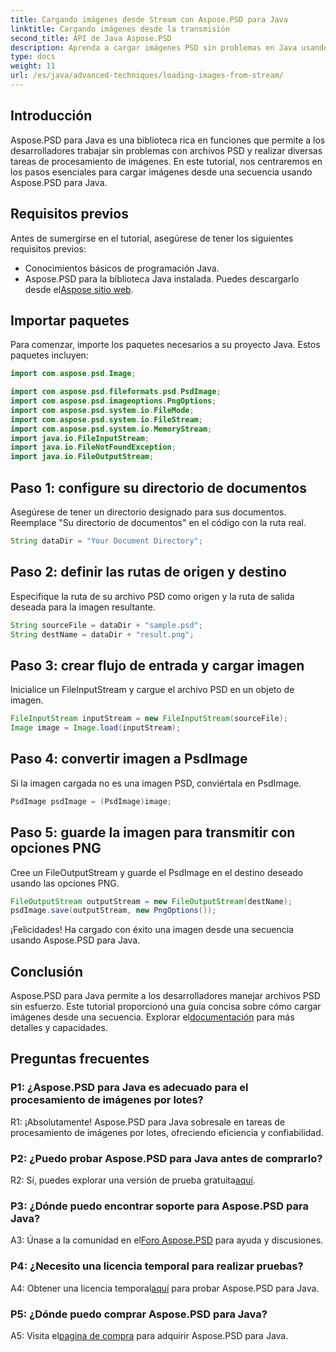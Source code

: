 ```yaml
---
title: Cargando imágenes desde Stream con Aspose.PSD para Java
linktitle: Cargando imágenes desde la transmisión
second_title: API de Java Aspose.PSD
description: Aprenda a cargar imágenes PSD sin problemas en Java usando Aspose.PSD. Siga nuestra guía paso a paso para un procesamiento de imágenes eficiente.
type: docs
weight: 11
url: /es/java/advanced-techniques/loading-images-from-stream/
---
```

## Introducción

Aspose.PSD para Java es una biblioteca rica en funciones que permite a los desarrolladores trabajar sin problemas con archivos PSD y realizar diversas tareas de procesamiento de imágenes. En este tutorial, nos centraremos en los pasos esenciales para cargar imágenes desde una secuencia usando Aspose.PSD para Java.

## Requisitos previos

Antes de sumergirse en el tutorial, asegúrese de tener los siguientes requisitos previos:

- Conocimientos básicos de programación Java.
-  Aspose.PSD para la biblioteca Java instalada. Puedes descargarlo desde el[Aspose sitio web](https://releases.aspose.com/psd/java/).

## Importar paquetes

Para comenzar, importe los paquetes necesarios a su proyecto Java. Estos paquetes incluyen:

```java
import com.aspose.psd.Image;

import com.aspose.psd.fileformats.psd.PsdImage;
import com.aspose.psd.imageoptions.PngOptions;
import com.aspose.psd.system.io.FileMode;
import com.aspose.psd.system.io.FileStream;
import com.aspose.psd.system.io.MemoryStream;
import java.io.FileInputStream;
import java.io.FileNotFoundException;
import java.io.FileOutputStream;
```

## Paso 1: configure su directorio de documentos

Asegúrese de tener un directorio designado para sus documentos. Reemplace "Su directorio de documentos" en el código con la ruta real.

```java
String dataDir = "Your Document Directory";
```

## Paso 2: definir las rutas de origen y destino

Especifique la ruta de su archivo PSD como origen y la ruta de salida deseada para la imagen resultante.

```java
String sourceFile = dataDir + "sample.psd";
String destName = dataDir + "result.png";
```

## Paso 3: crear flujo de entrada y cargar imagen

Inicialice un FileInputStream y cargue el archivo PSD en un objeto de imagen.

```java
FileInputStream inputStream = new FileInputStream(sourceFile);
Image image = Image.load(inputStream);
```

## Paso 4: convertir imagen a PsdImage

Si la imagen cargada no es una imagen PSD, conviértala en PsdImage.

```java
PsdImage psdImage = (PsdImage)image;
```

## Paso 5: guarde la imagen para transmitir con opciones PNG

Cree un FileOutputStream y guarde el PsdImage en el destino deseado usando las opciones PNG.

```java
FileOutputStream outputStream = new FileOutputStream(destName);
psdImage.save(outputStream, new PngOptions());
```

¡Felicidades! Ha cargado con éxito una imagen desde una secuencia usando Aspose.PSD para Java.

## Conclusión

 Aspose.PSD para Java permite a los desarrolladores manejar archivos PSD sin esfuerzo. Este tutorial proporcionó una guía concisa sobre cómo cargar imágenes desde una secuencia. Explorar el[documentación](https://reference.aspose.com/psd/java/) para más detalles y capacidades.

## Preguntas frecuentes

### P1: ¿Aspose.PSD para Java es adecuado para el procesamiento de imágenes por lotes?

R1: ¡Absolutamente! Aspose.PSD para Java sobresale en tareas de procesamiento de imágenes por lotes, ofreciendo eficiencia y confiabilidad.

### P2: ¿Puedo probar Aspose.PSD para Java antes de comprarlo?

 R2: Sí, puedes explorar una versión de prueba gratuita[aquí](https://releases.aspose.com/).

### P3: ¿Dónde puedo encontrar soporte para Aspose.PSD para Java?

 A3: Únase a la comunidad en el[Foro Aspose.PSD](https://forum.aspose.com/c/psd/34) para ayuda y discusiones.

### P4: ¿Necesito una licencia temporal para realizar pruebas?

 A4: Obtener una licencia temporal[aquí](https://purchase.aspose.com/temporary-license/) para probar Aspose.PSD para Java.

### P5: ¿Dónde puedo comprar Aspose.PSD para Java?

 A5: Visita el[pagina de compra](https://purchase.aspose.com/buy) para adquirir Aspose.PSD para Java.